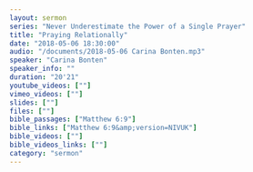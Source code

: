 ```yaml
---
layout: sermon
series: "Never Underestimate the Power of a Single Prayer"
title: "Praying Relationally"
date: "2018-05-06 18:30:00"
audio: "/documents/2018-05-06 Carina Bonten.mp3"
speaker: "Carina Bonten"
speaker_info: ""
duration: "20'21"
youtube_videos: [""]
vimeo_videos: [""]
slides: [""]
files: [""]
bible_passages: ["Matthew 6:9"]
bible_links: ["Matthew 6:9&amp;version=NIVUK"]
bible_videos: [""]
bible_videos_links: [""]
category: "sermon"
---
```

